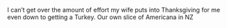 <!--
id: 256720511
link: http://kevinisom.info/post/256720511/i-cant-get-over-the-amount-of-effort-my-wife-puts
slug: i-cant-get-over-the-amount-of-effort-my-wife-puts
date: Wed Nov 25 2009 21:26:12 GMT+1300 (NZDT)
raw: {"blog_name":"kevinisom","id":256720511,"post_url":"http://kevinisom.info/post/256720511/i-cant-get-over-the-amount-of-effort-my-wife-puts","slug":"i-cant-get-over-the-amount-of-effort-my-wife-puts","type":"text","date":"2009-11-25 08:26:12 GMT","timestamp":1259137572,"state":"published","format":"html","reblog_key":"pQJaqkNF","tags":[],"short_url":"http://tmblr.co/Zw68YyFJJv-","highlighted":[],"feed_item":"http://twitter.com/kev_nz/statuses/6043453649","from_feed_id":"650289","note_count":0,"title":null,"body":"<p>I can&#8217;t get over the amount of effort my wife puts into Thanksgiving for me even down to getting a Turkey. Our own slice of Americana in NZ</p>"}
publish: 2009-11-025
tags: 
title: null
-->


I can’t get over the amount of effort my wife puts into Thanksgiving for
me even down to getting a Turkey. Our own slice of Americana in NZ


